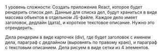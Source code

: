  1 уровень сложности: Создать приложение React, которое будет рендерить список дел.
Данные для списка дел, будут храниться в виде массива объектов в отдельном JS-файле. Каждое дело имеет заголовок, дедлайн (дата), и короткое текстовое описание. Нужно это отрендерить.

Дела рендерим в виде карточек (div), где будет заголовок с именем дела, параграф с дедлайном (выровнять по правому краю), и параграф с текстовым описанием. Дела рисуем в виде сетки из 4 элементов.
